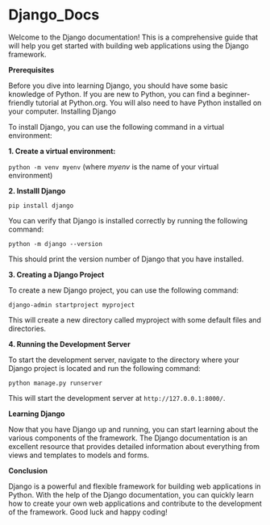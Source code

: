 # Django_Docs

Welcome to the Django documentation! This is a comprehensive guide that will help you get started with building web applications using the Django framework.

**Prerequisites**

Before you dive into learning Django, you should have some basic knowledge of Python. If you are new to Python, you can find a beginner-friendly tutorial at Python.org. You will also need to have Python installed on your computer.
Installing Django

To install Django, you can use the following command in a virtual environment:

**1. Create a virtual environment:**

`python -m venv myenv` (where *myenv* is the name of your virtual environment)

**2. Installl Django**

`pip install django`

You can verify that Django is installed correctly by running the following command:

`python -m django --version`

This should print the version number of Django that you have installed.

**3. Creating a Django Project**

To create a new Django project, you can use the following command:

`django-admin startproject myproject`

This will create a new directory called myproject with some default files and directories.

**4. Running the Development Server**

To start the development server, navigate to the directory where your Django project is located and run the following command:

`python manage.py runserver`

This will start the development server at `http://127.0.0.1:8000/`.

**Learning Django**

Now that you have Django up and running, you can start learning about the various components of the framework. The Django documentation is an excellent resource that provides detailed information about everything from views and templates to models and forms.

**Conclusion**

Django is a powerful and flexible framework for building web applications in Python. With the help of the Django documentation, you can quickly learn how to create your own web applications and contribute to the development of the framework. Good luck and happy coding!
